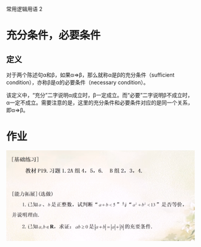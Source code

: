 <section id="title">常用逻辑用语 2</section>

# 充分条件，必要条件

## 定义

对于两个陈述句α和β，如果α⇒β，那么就称α是β的充分条件（sufficient condition），亦称β是α的必要条件（necessary condition）。

该定义中，“充分”二字说明α成立时，β一定成立。而“必要”二字说明β不成立时，α一定不成立。需要注意的是，这里的充分条件和必要条件对应的是同一个关系，即α⇒β。



# 作业

![homework](homework.png)